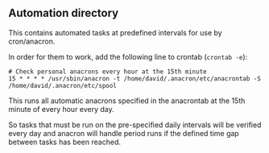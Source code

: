 ## Automation directory

This contains automated tasks at predefined intervals for use by cron/anacron.

In order for them to work, add the following line to crontab (`crontab -e`):

```crontab
# Check personal anacrons every hour at the 15th minute
15 * * * * /usr/sbin/anacron -t /home/david/.anacron/etc/anacrontab -S /home/david/.anacron/etc/spool
```

This runs all automatic anacrons specified in the anacrontab at the 15th minute of every hour every day.

So tasks that must be run on the pre-specified daily intervals will be verified every day and anacron will handle period runs if the defined time gap between tasks has been reached.
